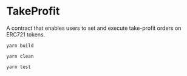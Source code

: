 # TakeProfit 

A contract that enables users to set and execute take-profit orders on ERC721 tokens.

```shell
yarn build

yarn clean

yarn test
```
